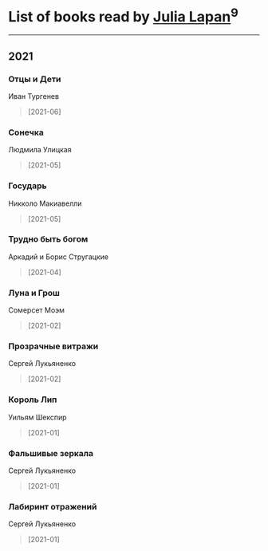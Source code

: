 # List of books read by [Julia Lapan](https://soundcloud.com/julia-lapan-741189633)<sup>9</sup>
---

## 2021

### Отцы и Дети
Иван Тургенев
> [2021-06] 


### Сонечка
Людмила Улицкая
> [2021-05] 


### Государь
Никколо Макиавелли
> [2021-05] 


### Трудно быть богом
Аркадий и Борис Стругацкие
> [2021-04] 


### Луна и Грош
Сомерсет Моэм
> [2021-02] 


### Прозрачные витражи
Сергей Лукьяненко
> [2021-02] 


### Король Лип
Уильям Шекспир
> [2021-01] 


### Фальшивые зеркала
Сергей Лукьяненко
> [2021-01] 


### Лабиринт отражений
Сергей Лукьяненко
> [2021-01] 



